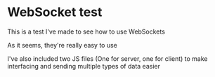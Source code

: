 # WebSocket test

This is a test I've made to see how to use WebSockets

As it seems, they're really easy to use

I've also included two JS files (One for server, one for client) to make interfacing and sending multiple types of data easier